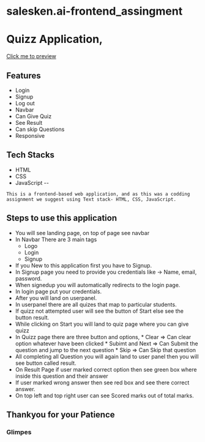 # salesken.ai-frontend_assingment
# Quizz Application,
[Click me to preview ](https://gleaming-stroopwafel-8eed99.netlify.app/)
## Features
 * Login
 * Signup
 * Log out
 * Navbar
 * Can Give Quiz
 * See Result
 * Can skip Questions
 * Responsive
## Tech Stacks
 * HTML
 * CSS
 * JavaScript
--

```
This is a frontend-based web application, and as this was a codding assignment we suggest using Text stack- HTML, CSS, JavaScript.
```
## Steps to use this application
 * You will see landing page, on top of page see navbar
 * In Navbar There are 3 main tags 
      * Logo
      * Login
      * Signup
  * If you New to this application first you have to Signup.
  * In Signup page you need to provide you credentials like -> Name, email, password.
  * When signedup you will automatically redirects to the login page.
  * In login page put your credentials.
  * After you will land on userpanel.
  * In userpanel there are all quizes that map to particular students.
  * If quizz not attempted user will see the button of Start else see the button result.
  * While clicking on Start you will land to quiz page where you can give quizz
  * In Quizz page there are three button and options, 
        * Clear => Can clear option whatever have been clicked
        * Subimt and Next => Can Submit the question and jump to the next question
        * Skip => Can Skip that question
   * All completing all Question you will again land to user panel then you will see button called result.
   * On Result Page if user marked correct option then see green box where inside this question and their answer
   * If user marked wrong answer then see red box and see there correct answer.
   * On top left and top right user can see Scored marks out of total marks.

## Thankyou for your Patience
 ### Glimpes

